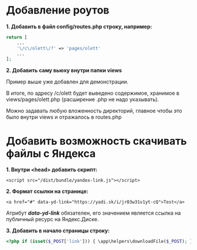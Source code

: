 # Добавление роутов

**1. Добавить в файл config/routes.php строку, например:**

```php
return [
    ...
    '\/c\/olett\/?' => 'pages/olett'
    ...
];
```

**2. Добавить саму вьюху внутри папки views**

Пример выше уже добавлен для демонстрации. 

В итоге, по адресу /c/olett будет выведено содержимое,
хранимое в views/pages/olett.php (расширение .php не надо указывать).

Можно задавать любую вложенность директорий, главное чтобы это было внутри views и отражалось в routes.php

# Добавить возможность скачивать файлы с Яндекса

**1. Внутри &lt;head&gt; добавить скрипт:**
```
<script src="/dist/bundle/yandex-link.js"></script>
```

**2. Формат ссылки на странице:**

```
<a href="#" data-yd-link="https://yadi.sk/i/jr03w31v1yt-cQ">Test</a>
```

Атрибут ***data-yd-link*** обязателен, его значением является ссылка на публичный ресурс на Яндекс.Диске.

**3. Добавить в начало страницы строку:**
```php
<?php if (isset($_POST['link'])) { \app\helpers\downloadFile($_POST); } ?>
```
